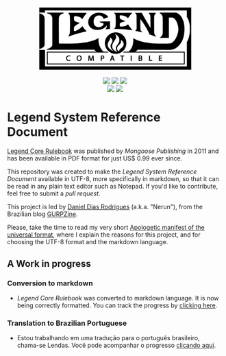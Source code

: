 <p align="center">
  <img src="./Compatible%20Logo/Legend%20Compatible%20Logo.png" width="355" />
</p>
<p align="center">
  <a href="LICENSE.md"><img src="https://img.shields.io/badge/license-OGL%20v1.0a-red" /></a>
  <a href="https://en.wikipedia.org/wiki/Markdown"><img src="https://img.shields.io/badge/language-Markdown-darkgreen" /></a>
  <a href="https://en.wikipedia.org/wiki/UTF-8"><img src="https://img.shields.io/badge/encoding-UTF--8-yellow" /></a><br />
  <a href="./Legend%20Core%20Rulebook"><img src="https://progress-bar.dev/10/?title=formatting%20(en_US)" /></a>
  <a href="./Lendas%20Livro%20Básico"><img src="https://progress-bar.dev/6/?title=translation%20(pt_BR)" /></a>
</p>

# Legend System Reference Document

[Legend Core Rulebook](https://www.mongoosepublishing.com/products/legend-core-rulebook?variant=42088757854455) was published by _Mongoose Publishing_ in 2011 and has been available in PDF format for just US$ 0.99 ever since.

This repository was created to make the _Legend System Reference Document_ available in UTF-8, more specifically in markdown, so that it can be read in any plain text editor such as Notepad. If you'd like to contribute, feel free to submit a _pull request_.

This project is led by [Daniel Dias Rodrigues](https://github.com/nerun) (a.k.a. "Nerun"), from the Brazilian blog [GURPZine](https://www.gurpzine.com.br).

Please, take the time to read my very short [Apologetic manifest of the universal format](Apologetic%20manifest%20of%20the%20universal%20format.md), where I explain the reasons for this project, and for choosing the UTF-8 format and the markdown language.

## A Work in progress

### Conversion to markdown

  - _Legend Core Rulebook_ was converted to markdown language. It is now being correctly formatted. You can track the progress by [clicking here](./Legend%20Core%20Rulebook/README.md).

### Translation to Brazilian Portuguese

  - Estou trabalhando em uma tradução para o português brasileiro, chama-se Lendas. Você pode acompanhar o progresso [clicando aqui](./Lendas%20Livro%20Básico/README.md).
